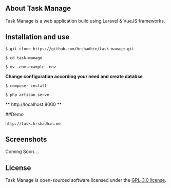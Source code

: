 ## About Task Manage

Task Manage is a web application build using Laravel & VueJS frameworks.

## Installation and use

```
$ git clone https://github.com/hrshadhin/task-manage.git
```
```
$ cd task-manage
```
```
$ mv .env.example .env
```
**Change configuration according your need and create databse**

```
$ composer install
```
```
$ php artisan serve
```
**  http://localhost:8000 **

##Demo
```
http://task.hrshadhin.me
```
## Screenshots

Coming Soon....

## License
Task Manage is open-sourced software licensed under the [GPL-3.0 license](https://opensource.org/licenses/GPL-3.0).
